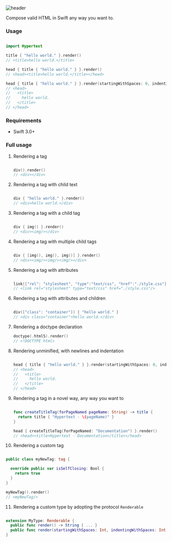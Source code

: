 ![header](header.jpg)

Compose valid HTML in Swift any way you want to.

### Usage

````swift

import Hypertext

title { "hello world." }.render()
// <title>hello world.</title>

head { title { "hello world." } }.render()
// <head><title>hello world.</title></head>

head { title { "hello world." } }.render(startingWithSpaces: 0, indentingWithSpaces: 2)
// <head>
//   <title>
//     hello world.
//   </title>
// </head>

````



### Requirements
- Swift 3.0+

### Full usage

1. Rendering a tag

    ```swift

    div().render() 
    // <div></div>

    ```
    
2. Rendering a tag with child text

   ```swift
   
   div { "hello world." }.render()
   // <div>hello world.</div>
   
   ```
   
3. Rendering a tag with a child tag

   ```swift
   
   div { img() }.render()
   // <div><img/></div>
   
   ```
   
4. Rendering a tag with multiple child tags

   ```swift
   
   div { [img(), img(), img()] }.render()
   // <div><img/><img/><img/></div>
   
   ```
   
5. Rendering a tag with attributes

   ```swift
   
   link(["rel": "stylesheet", "type":"text/css", "href":"./style.css"]).render()
   // <link rel="stylesheet" type="text/css" href="./style.css"/>
   
   ```
   
6. Rendering a tag with attributes and children

   ```swift
   
   div(["class": "container"]) { "hello world." }
   // <div class="container">hello world.</div>
   
   ```

7. Rendering a doctype declaration

   ```swift
   doctype(.html5).render()
   // <!DOCTYPE html>
   ```

8. Rendering unminified, with newlines and indentation

    ```swift
    
    head { title { "hello world." } }.render(startingWithSpaces: 0, indentingWithSpaces: 2)
    // <head>
    //   <title>
    //     hello world.
    //   </title>
    // </head>
    
    ```
    
9. Rendering a tag in a novel way, any way you want to

   ```swift
   
   func createTitleTag(forPageNamed pageName: String) -> title {
     return title { "Hypertext - \(pageName)" }
   }
   
   head { createTitleTag(forPageNamed: "Documentation") }.render()
   // <head><title>Hypertext - Documentation</title></head>
   
   ```
   
10. Rendering a custom tag

   ```swift
   
   public class myNewTag: tag {
   
     override public var isSelfClosing: Bool { 
       return true 
     }
   }
   
   myNewTag().render()
   // <myNewTag/>
   
   ```
   
11. Rendering a custom type by adopting the protocol `Renderable`

   ```swift
   
   extension MyType: Renderable {
     public func render() -> String { ... }
     public func render(startingWithSpaces: Int, indentingWithSpaces: Int) -> String { ... }
   }

   ```
